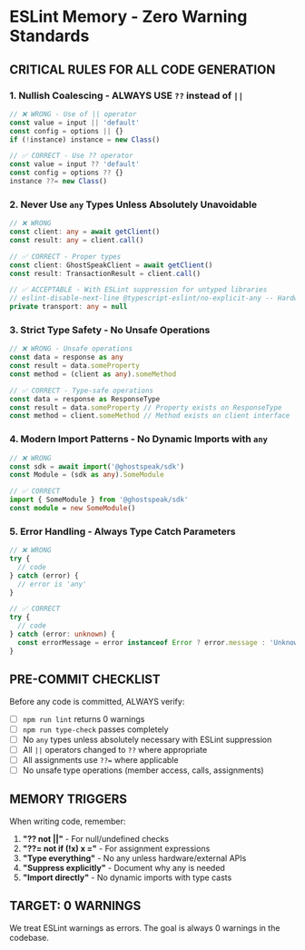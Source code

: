 # ESLint Memory - Zero Warning Standards

## CRITICAL RULES FOR ALL CODE GENERATION

### 1. Nullish Coalescing - ALWAYS USE `??` instead of `||`
```typescript
// ❌ WRONG - Use of || operator
const value = input || 'default'
const config = options || {}
if (!instance) instance = new Class()

// ✅ CORRECT - Use ?? operator
const value = input ?? 'default'
const config = options ?? {}
instance ??= new Class()
```

### 2. Never Use `any` Types Unless Absolutely Unavoidable
```typescript
// ❌ WRONG
const client: any = await getClient()
const result: any = client.call()

// ✅ CORRECT - Proper types
const client: GhostSpeakClient = await getClient()
const result: TransactionResult = client.call()

// ✅ ACCEPTABLE - With ESLint suppression for untyped libraries
// eslint-disable-next-line @typescript-eslint/no-explicit-any -- Hardware wallet APIs are untyped
private transport: any = null
```

### 3. Strict Type Safety - No Unsafe Operations
```typescript
// ❌ WRONG - Unsafe operations
const data = response as any
const result = data.someProperty
const method = (client as any).someMethod

// ✅ CORRECT - Type-safe operations
const data = response as ResponseType
const result = data.someProperty // Property exists on ResponseType
const method = client.someMethod // Method exists on client interface
```

### 4. Modern Import Patterns - No Dynamic Imports with `any`
```typescript
// ❌ WRONG
const sdk = await import('@ghostspeak/sdk')
const Module = (sdk as any).SomeModule

// ✅ CORRECT
import { SomeModule } from '@ghostspeak/sdk'
const module = new SomeModule()
```

### 5. Error Handling - Always Type Catch Parameters
```typescript
// ❌ WRONG
try {
  // code
} catch (error) {
  // error is 'any'
}

// ✅ CORRECT
try {
  // code
} catch (error: unknown) {
  const errorMessage = error instanceof Error ? error.message : 'Unknown error'
}
```

## PRE-COMMIT CHECKLIST

Before any code is committed, ALWAYS verify:
- [ ] `npm run lint` returns 0 warnings
- [ ] `npm run type-check` passes completely  
- [ ] No `any` types unless absolutely necessary with ESLint suppression
- [ ] All `||` operators changed to `??` where appropriate
- [ ] All assignments use `??=` where applicable
- [ ] No unsafe type operations (member access, calls, assignments)

## MEMORY TRIGGERS

When writing code, remember:
1. **"?? not ||"** - For null/undefined checks
2. **"??= not if (!x) x ="** - For assignment expressions  
3. **"Type everything"** - No any unless hardware/external APIs
4. **"Suppress explicitly"** - Document why any is needed
5. **"Import directly"** - No dynamic imports with type casts

## TARGET: 0 WARNINGS
We treat ESLint warnings as errors. The goal is always 0 warnings in the codebase.